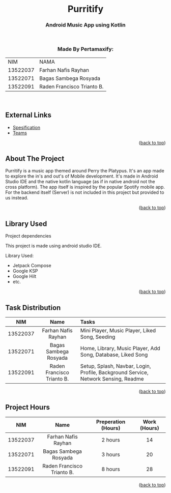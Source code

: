 <!-- Back to Top Link-->

<a name="readme-top"></a>

<br />
<div align="center">
  <h1 align="center">Purritify</h1>

  <p align="center">
    <h3> Android Music App using Kotlin</h3>

<br>

  </p>
</div>

<!-- CONTRIBUTOR -->
<div align="center" id="contributor">
  <strong>
    <h3>Made By Pertamaxify:</h3>
    <table align="center">
      <tr>
        <td>NIM</td>
        <td>NAMA</td>
      </tr>
      <tr>
        <td>13522037</td>
        <td>Farhan Nafis Rayhan</td>
      </tr>
      <tr>
        <td>13522071</td>
        <td>Bagas Sambega Rosyada</td>
      </tr>
      <tr>
        <td>13522091</td>
        <td>Raden Francisco Trianto B.</td>
      </tr>
    </table>
  </strong>
  <br>
</div>

## External Links

- [Spesification](https://docs.google.com/document/d/1WFKkOpWmswCLCIi4-5ptbk80FJzvuZOE/edit?tab=t.0)
- [Teams](https://docs.google.com/spreadsheets/d/1B355mdQQu-cYv1FH-54gqUgATZ9_pKspCFsFTU3nAb4/edit?gid=0#gid=0)

<p align="right">(<a href="#readme-top">back to top</a>)</p>

<!-- ABOUT THE PROJECT -->

## About The Project

Purritify is a music app themed around Perry the Platypus. It's an app made to explore the in's and out's of Mobile development. 
It's made in Android Studio IDE and the native kotlin language (as if in native android not the cross platform). 
The app itself is inspired by the popular Spotify mobile app. For the backend itself (Server) is not included in this project but provided to us instead.



<!-- OPTIONAL LINK OR REFERENCE -->
<!-- <p align="center">
You can explore more on this link ...
<br>
<a href="https://example.com"> <Strong>THIS LINK</Strong>
</a>
</p> -->

<p align="right">(<a href="#readme-top">back to top</a>)</p>

<!-- GETTING STARTED -->

## Library Used

Project dependencies

This project is made using android studio IDE.

Library Used:

- Jetpack Compose
- Google KSP
- Google Hilt
- etc.

<p align="right">(<a href="#readme-top">back to top</a>)</p>

<!-- Task Distribution -->

## Task Distribution

|   NIM    |            Name            | Tasks                                                                              |
| :------: | :------------------------: | :--------------------------------------------------------------------------------- |
| 13522037 |    Farhan Nafis Rayhan     | Mini Player, Music Player, Liked Song, Seeding                                     |
| 13522071 |   Bagas Sambega Rosyada    | Home, Library, Music Player, Add Song, Database, Liked Song                        |
| 13522091 | Raden Francisco Trianto B. | Setup, Splash, Navbar, Login, Profile, Background Service, Network Sensing, Readme |

<p align="right">(<a href="#readme-top">back to top</a>)</p>

<!-- ## Project Hours  -->

## Project Hours

|   NIM    |            Name            | Preperation (Hours) | Work (Hours) |
| :------: | :------------------------: | :-----------------: | :----------: |
| 13522037 |    Farhan Nafis Rayhan     |       2 hours       |      14      |
| 13522071 |   Bagas Sambega Rosyada    |       3 hours       |      20      |
| 13522091 | Raden Francisco Trianto B. |       8 hours       |      28      |

<p align="right">(<a href="#readme-top">back to top</a>)</p>
